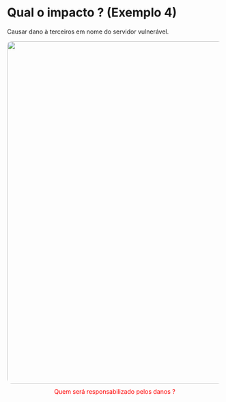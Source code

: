 # Qual o impacto ? (Exemplo 4)

Causar dano à terceiros em nome do servidor vulnerável.​

<div v-click>
<Image src="ssrf-impact-4.png" style="margin:0 auto;border-radius:10px;width:800px" />
</div>

<div v-click style="text-align:center;margin-top:10px">
<span style="color:red">Quem será responsabilizado pelos danos ?</span>
</div>